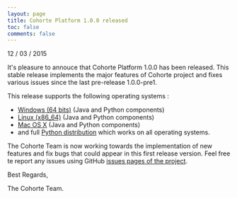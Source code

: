 ```yaml
---
layout: page
title: Cohorte Platform 1.0.0 released
toc: false
comments: false
---
```


12 / 03 / 2015


It's pleasure to annouce that Cohorte Platform 1.0.0 has been released. This stable release implements the major features of Cohorte project and fixes various issues since the last pre-release 1.0.0-pre1. 

This release supports the following operating systems :

* [Windows (64 bits)](http://goo.gl/JqugTT) (Java and Python components)
* [Linux (x86_64)](http://goo.gl/ot8dGx) (Java and Python components)
* [Mac OS X](http://goo.gl/xcxEQQ) (Java and Python components)
* and full [Python distribution](http://goo.gl/dpLz1g) which works on all operating systems.

The Cohorte Team is now working towards the implementation of new features and fix bugs that could appear in this first release version. Feel free te report any issues using GitHub [issues pages of the project](https://github.com/isandlaTech/cohorte-platforms/issues).

Best Regards,

The Cohorte Team.